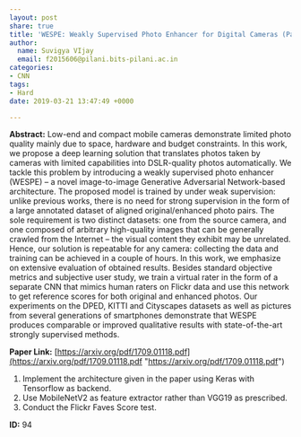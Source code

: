 ```yaml
---
layout: post
share: true
title: 'WESPE: Weakly Supervised Photo Enhancer for Digital Cameras (Paper ID: 94)'
author:
  name: Suvigya VIjay
  email: f2015606@pilani.bits-pilani.ac.in
categories:
- CNN
tags:
- Hard
date: 2019-03-21 13:47:49 +0000

---
```

**Abstract:** Low-end and compact mobile cameras demonstrate limited photo quality mainly due to space, hardware and budget constraints. In this work, we propose a deep learning solution that translates photos taken by cameras with limited capabilities into DSLR-quality photos automatically. We tackle this problem by introducing a weakly supervised photo enhancer (WESPE) – a novel image-to-image Generative Adversarial Network-based architecture. The proposed model is trained by under weak supervision: unlike previous works, there is no need for strong supervision in the form of a large annotated dataset of aligned original/enhanced photo pairs. The sole requirement is two distinct datasets: one from the source camera, and one composed of arbitrary high-quality images that can be generally crawled from the Internet – the visual content they exhibit may be unrelated. Hence, our solution is repeatable for any camera: collecting the data and training can be achieved in a couple of hours. In this work, we emphasize on extensive evaluation of obtained results. Besides standard objective metrics and subjective user study, we train a virtual rater in the form of a separate CNN that mimics human raters on Flickr data and use this network to get reference scores for both original and enhanced photos. Our experiments on the DPED, KITTI and Cityscapes datasets as well as pictures from several generations of smartphones demonstrate that WESPE produces comparable or improved qualitative results with state-of-the-art strongly supervised methods.

**Paper Link:** [https://arxiv.org/pdf/1709.01118.pdf](https://arxiv.org/pdf/1709.01118.pdf "https://arxiv.org/pdf/1709.01118.pdf")

1. Implement the architecture given in the paper using Keras with Tensorflow as backend.
2. Use MobileNetV2 as feature extractor rather than VGG19 as prescribed.
3. Conduct the Flickr Faves Score test.

**ID:** 94
